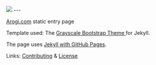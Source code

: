 <img src="arogigreenblue.png">  
---

[Arogi.com](http://Arogi.com) static entry page


Template used: The [Grayscale Bootstrap Theme ](http://ironsummitmedia.github.io/startbootstrap-grayscale/) for Jekyll.

The page uses [Jekyll with GitHub Pages](https://help.github.com/articles/using-jekyll-with-pages/).

Links:
[Contributing](CONTRIBUTING.md) & [License](LICENSE.md)
